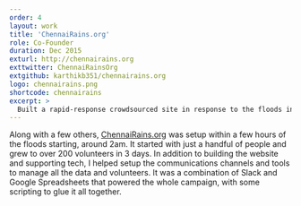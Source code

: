 ```yaml
---
order: 4
layout: work
title: 'ChennaiRains.org'
role: Co-Founder
duration: Dec 2015
exturl: http://chennairains.org
exttwitter: ChennaiRainsOrg
extgithub: karthikb351/chennairains.org
logo: chennairains.png
shortcode: chennairains
excerpt: >
  Built a rapid-response crowdsourced site in response to the floods in Chennai. It was used by thousands of people to crowdsource and coordinate places for shelter, food, aid and provide realtime updates from neighbourhoods in the city.
---
```

Along with a few others, [ChennaiRains.org](http://chennairains.org) was setup within a few hours of the floods starting, around 2am. It started with just a handful of people and grew to over 200 volunteers in 3 days. In addition to building the website and supporting tech, I helped setup the communications channels and tools to manage all the data and volunteers. It was a combination of Slack and Google Spreadsheets that powered the whole campaign, with some scripting to glue it all together.